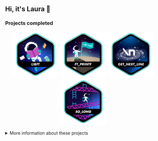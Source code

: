 ## Hi, it's Laura 🤙

### Projects completed

<div align="center">
  
<a href="https://github.com/lbengo/42_School/tree/main/Cursus/Libft">![42 Badge](https://github.com/lbengo/42_School/blob/main/42_badges/libfte.png)</a>
<a href="https://github.com/lbengo/42_School/tree/main/Cursus/ft_printf">![42 Badge](https://github.com/lbengo/42_School/blob/main/42_badges/ft_printfe.png)</a>
<a href="https://github.com/lbengo/42_School/tree/main/Cursus/get_next_line">![42 Badge](https://github.com/lbengo/42_School/blob/main/42_badges/get_next_linee.png)</a>
<a href="https://github.com/lbengo/42_School/tree/main/Cursus/so_long">![42 Badge](https://github.com/lbengo/42_School/blob/main/42_badges/so_longe.png)</a>
  
</div>

<details>
<summary>More information about these projects</summary>

| Level| Project                                                  |  Language  | Grade| Description                                                     |
|------|----------------------------------------------------------|------------|------|-----------------------------------------------------------------|
|0|| [libft](https://github.com/lbengo/42_School/tree/main/Cursus/Libft)|C      | 125% | Create a library of basic C functions.                         |
|1|| [ft_printf](https://github.com/lbengo/42_School/tree/main/Cursus/ft_printf)|C|100%|  Recode the standard C library function, printf.               |
|1|| [GNL](https://github.com/lbengo/42_School/tree/main/Cursus/get_next_line)|C|105%| Read a single line from a file descriptor, can be used in a loop.|
|2|| [so_long](https://github.com/lbengo/42_School/tree/main/Cursus/so_long)|C  |100%. | Create a simple 2D game.                                       |
</details>

<!--
**lbengo/lbengo** is a ✨ _special_ ✨ repository because its `README.md` (this file) appears on your GitHub profile.

Here are some ideas to get you started:

- 🔭 I’m currently working on ...
- 🌱 I’m currently learning ...
- 👯 I’m looking to collaborate on ...
- 🤔 I’m looking for help with ...
- 💬 Ask me about ...
- 📫 How to reach me: ...
- 😄 Pronouns: ...
- ⚡ Fun fact: ...
-->
